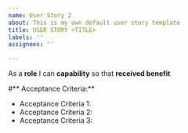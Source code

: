 ```yaml
---
name: User Story 2
about: This is my own default user story template
title: USER STORY <TITLE>
labels: ''
assignees: ''

---
```


As a **role** I can **capability** so that **received benefit**

#** Acceptance Criteria:**
* Acceptance Criteria 1:
* Acceptance Criteria 2:
* Acceptance Criteria 3:
